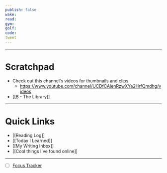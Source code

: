 ```yaml
---
publish: false
wake:
read:
gym:
golf:
code:
tweet
---
```

***
# Scratchpad
- Check out this channel's videos for thumbnails and clips
	- https://www.youtube.com/channel/UCDfCAienRzwXYa2HrfQmdhg/videos
- [[B - The Library]]



---
# Quick Links
- [[Reading Log]]
- [[Today I Learned]]
- [[My Writing Inbox]]
- [[Cool things I've found online]]

***
- [ ] [Focus Tracker](https://docs.google.com/spreadsheets/d/18ZL9CSRxE2z7pTKcaPGe3749GMO9Ov2UjVsRMQqShBk/edit#gid=696776801)